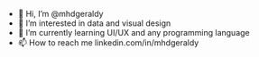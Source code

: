 - 👋 Hi, I’m @mhdgeraldy
- 👀 I’m interested in data and visual design
- 🌱 I’m currently learning UI/UX and any programming language 
- 📫 How to reach me linkedin.com/in/mhdgeraldy

<!---
mhdgeraldy/mhdgeraldy is a ✨ special ✨ repository because its `README.md` (this file) appears on your GitHub profile.
You can click the Preview link to take a look at your changes.
--->

